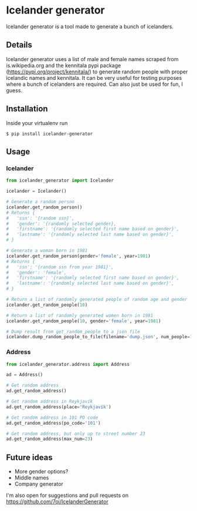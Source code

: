 # Icelander generator
Icelander generator is a tool made to generate a bunch of icelanders.

## Details
Icelander generator uses a list of male and female names scraped from is.wikipedia.org and
the kennitala pypi package (https://pypi.org/project/kennitala/) to generate random people
with proper icelandic names and kennitala. It can be very useful for testing purposes where
a bunch of icelanders are required. Can also just be used for fun, I guess.

## Installation
Inside your virtualenv run
```
$ pip install icelander-generator
```

## Usage
### Icelander
```python
from icelander_generator import Icelander

icelander = Icelander()

# Generate a random person
icelander.get_random_person()
# Returns {
#   'ssn': '{random ssn}',
#   'gender': '{randomly selected gender},
#   'firstname': '{randomly selected first name based on gender}',
#   'lastname': '{randomly selected last name based on gender}',
# }

# Generate a woman born in 1981
icelander.get_random_person(gender='female', year=1981)
# Returns {
#   'ssn': '{random ssn from year 1981}',
#   'gender': 'female',
#   'firstname': '{randomly selected first name based on gender}',
#   'lastname': '{randomly selected last name based on gender}',
# }

# Return a list of randomly generated people of random age and gender
icelander.get_random_people(10)

# Return a list of randomly generated women born in 1981
icelander.get_random_people(10, gender='female', year=1981)

# Dump result from get_random_people to a json file
icelander.dump_random_people_to_file(filename='dump.json', num_people=10, gender='female', year='1981')
```

### Address
```python
from icelander_generator.address import Address

ad = Address()

# Get random address
ad.get_random_address()

# Get random address in Reykjavík
ad.get_random_address(place='Reykjavík')

# Get random address in 101 PO code
ad.get_random_address(po_code='101')

# Get random address, but only up to street number 23
ad.get_random_address(max_num=23)

```


## Future ideas
- More gender options?
- Middle names
- Company generator

I'm also open for suggestions and pull requests on https://github.com/7oi/IcelanderGenerator
